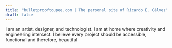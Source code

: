 ```yaml
---
title: "bulletprooftoupee.com | The personal site of Ricardo E. Gálvez"
draft: false
---
```

I am an artist, designer, and technologist. I am at home where creativity and engineering intersect. I believe every project should be accessible, functional and therefore, beautiful